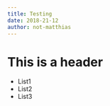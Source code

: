 ```yaml
---
title: Testing
date: 2018-21-12
author: not-matthias
---
```


# This is a header

- List1
- List2
- List3
